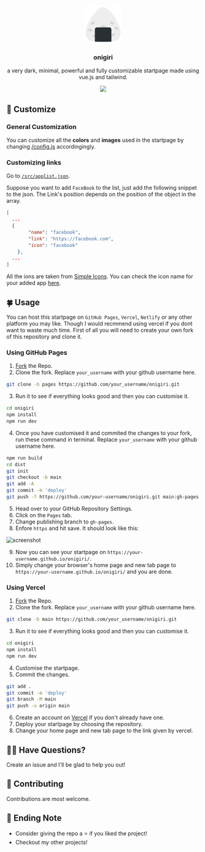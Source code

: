 <div align="center">
  <img src="/public/favicon.png" width="100px" height="100px">
  <h3>onigiri</h3>
  <p>a very dark, minimal, powerful and fully customizable startpage made using vue.js and tailwind.</p>
  <img src="https://i.imgur.com/46kgWXu.png" />
</div>

## 🍙 Customize
### General Customization
You can customize all the **colors** and **images** used in the startpage by changing [/config.js](/config.js) accordingingly.

### Customizing links
Go to [`/src/applist.json`](/src/applist.json).

Suppose you want to add `FaceBook` to the list, just add the following snippet to the json. The  Link's position depends on the position of the object in the array.
```json
[
  ...
  {
        "name": "facebook",
        "link": "https://facebook.com",
        "icon": "facebook"
    },
  ...
]
```

All the ions are taken from [Simple Icons](https://simpleicons.org/s). You can check the icon name for your added app [here](https://github.com/simple-icons/simple-icons/blob/develop/slugs.md).

## 🍀 Usage
You can host this startpage on `GitHub Pages`, `Vercel`, `Netlify` or any other platform you may like. Though I would recmmend using vercel if you dont want to waste much time. First of all you will need to create your own fork of this repository and clone it.

### Using GitHub Pages
1. [Fork](https://github.com/asheeeshh/onigiri/fork) the Repo.
2. Clone the fork. Replace `your_username` with your github username here.
```bash
git clone -b pages https://github.com/your_username/onigiri.git
```
3. Run it to see if everything looks good and then you can customise it.
```bash
cd onigiri
npm install
npm run dev
```
4. Once you have customised it and commited the changes to your fork, run these command in terminal. Replace `your_username` with your github username here.
```bash
npm run build
cd dist
git init
git checkout -b main
git add -A
git commit -m 'deploy'
git push -f https://github.com/your-username/onigiri.git main:gh-pages
```
5. Head over to your GitHub Repository Settings.
6. Click on the `Pages` tab.
7. Change publishing branch to `gh-pages`.
8. Enfore `https` and hit save. It should look like this:

![screenshot](https://i.imgur.com/y6xngsY.png)

9. Now you can see your startpage on `https://your-username.github.io/onigiri/`.
10. Simply change your browser's home page and new tab page to `https://your-username.github.io/onigiri/` and you are done.

### Using Vercel
1. [Fork](https://github.com/asheeeshh/onigiri/fork) the Repo.
2. Clone the fork. Replace `your_username` with your github username here.
```bash
git clone -b main https://github.com/your_username/onigiri.git
```
3. Run it to see if everything looks good and then you can customise it.
```bash
cd onigiri
npm install
npm run dev
```
4. Customise the startpage.
5. Commit the changes.
```bash
git add .
git commit -m 'deploy'
git branch -M main
git push -u origin main
```
6. Create an account on [Vercel](https://vercel.com/) if you don't already have one.
7. Deploy your startpage by choosing the repository.
8. Change your home page and new tab page to the link given by vercel.

## 🙋‍♂️ Have Questions?
Create an issue and I'll be glad to help you out!

## 🎐 Contributing
Contributions are most welcome.

## 💜 Ending Note
- Consider giving the repo a ⭐ if you liked the project!
- Checkout my other projects!
